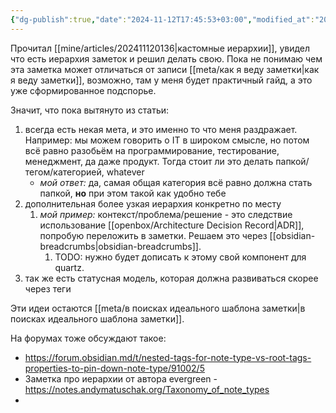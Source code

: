 ```yaml
---
{"dg-publish":true,"date":"2024-11-12T17:45:53+03:00","modified_at":"2024-11-16T11:56:11+03:00","aliases":["иерархию заметок","иерархии заметок","иерархии заметок","иерархией заметок","иерархии заметок"],"tags":["status/writing"],"permalink":"/forge/note-taking/иерархия заметок/","dgPassFrontmatter":true}
---
```



Прочитал [[mine/articles/202411120136|кастомные иерархии]], увидел что есть иерархия заметок и решил делать свою. Пока не понимаю чем эта заметка может отличаться от записи [[meta/как я веду заметки|как я веду заметки]], возможно, там у меня будет практичный гайд, а это уже сформированное подспорье.

Значит, что пока вытянуто из статьи:
1. всегда есть некая мета, и это именно то что меня раздражает. Например: мы можем говорить о IT в широком смысле, но потом всё равно разобьём на программирование, тестирование, менеджмент, да даже продукт. Тогда стоит ли это делать папкой/тегом/категорией, whatever
    - *мой ответ:* да, самая общая категория всё равно должна стать папкой, **но** при этом такой как удобно тебе
2. дополнительная более узкая иерархия конкретно по месту
    1. *мой пример:*  контекст/проблема/решение - это следствие использование [[openbox/Architecture Decision Record|ADR]], попробую переложить в заметки. Решаем это через [[obsidian-breadcrumbs|obsidian-breadcrumbs]].
        1. TODO: нужно будет дописать к этому свой компонент для quartz.
3. так же есть статусная модель, которая должна развиваться скорее через теги

Эти идеи остаются [[meta/в поисках идеального шаблона заметки|в поисках идеального шаблона заметки]].


На форумах тоже обсуждают такое:
- https://forum.obsidian.md/t/nested-tags-for-note-type-vs-root-tags-properties-to-pin-down-note-type/91002/5
- Заметка про иерархии от автора evergreen - https://notes.andymatuschak.org/Taxonomy_of_note_types
- 
